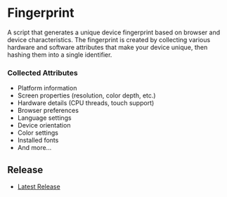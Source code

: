 # Fingerprint

A script that generates a unique device fingerprint based on browser and device characteristics. The fingerprint is created by collecting various hardware and software attributes that make your device unique, then hashing them into a single identifier.

### Collected Attributes

- Platform information
- Screen properties (resolution, color depth, etc.)
- Hardware details (CPU threads, touch support)
- Browser preferences
- Language settings
- Device orientation
- Color settings
- Installed fonts
- And more...

## Release

- [Latest Release](https://mostafa-ebrahim.github.io/Fingerprint/)
